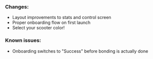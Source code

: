 ### Changes:
- Layout improvements to stats and control screen
- Proper onboarding flow on first launch
- Select your scooter color!

### Known issues:
- Onboarding switches to "Success" before bonding is actually done